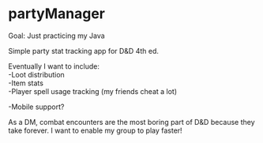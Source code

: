 # partyManager

Goal: Just practicing my Java

Simple party stat tracking app for D&D 4th ed.

Eventually I want to include:  
-Loot distribution  
-Item stats  
-Player spell usage tracking (my friends cheat a lot)  

-Mobile support?  

As a DM, combat encounters are the most boring part of D&D because they take forever. I want to enable my group to play faster!  
